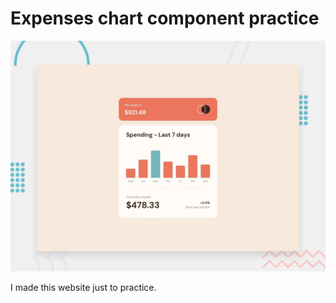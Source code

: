 # Expenses chart component practice

![Design preview for the Expenses chart component coding challenge](./design/desktop-preview.jpg)

I made this website just to practice.
